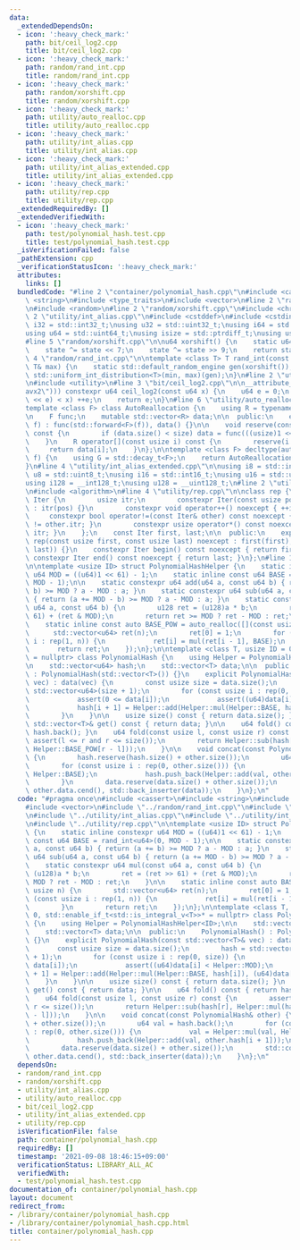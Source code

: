 ```yaml
---
data:
  _extendedDependsOn:
  - icon: ':heavy_check_mark:'
    path: bit/ceil_log2.cpp
    title: bit/ceil_log2.cpp
  - icon: ':heavy_check_mark:'
    path: random/rand_int.cpp
    title: random/rand_int.cpp
  - icon: ':heavy_check_mark:'
    path: random/xorshift.cpp
    title: random/xorshift.cpp
  - icon: ':heavy_check_mark:'
    path: utility/auto_realloc.cpp
    title: utility/auto_realloc.cpp
  - icon: ':heavy_check_mark:'
    path: utility/int_alias.cpp
    title: utility/int_alias.cpp
  - icon: ':heavy_check_mark:'
    path: utility/int_alias_extended.cpp
    title: utility/int_alias_extended.cpp
  - icon: ':heavy_check_mark:'
    path: utility/rep.cpp
    title: utility/rep.cpp
  _extendedRequiredBy: []
  _extendedVerifiedWith:
  - icon: ':heavy_check_mark:'
    path: test/polynomial_hash.test.cpp
    title: test/polynomial_hash.test.cpp
  _isVerificationFailed: false
  _pathExtension: cpp
  _verificationStatusIcon: ':heavy_check_mark:'
  attributes:
    links: []
  bundledCode: "#line 2 \"container/polynomial_hash.cpp\"\n#include <cassert>\n#include\
    \ <string>\n#include <type_traits>\n#include <vector>\n#line 2 \"random/rand_int.cpp\"\
    \n#include <random>\n#line 2 \"random/xorshift.cpp\"\n#include <chrono>\n#line\
    \ 2 \"utility/int_alias.cpp\"\n#include <cstddef>\n#include <cstdint>\n\nusing\
    \ i32 = std::int32_t;\nusing u32 = std::uint32_t;\nusing i64 = std::int64_t;\n\
    using u64 = std::uint64_t;\nusing isize = std::ptrdiff_t;\nusing usize = std::size_t;\n\
    #line 5 \"random/xorshift.cpp\"\n\nu64 xorshift() {\n    static u64 state = std::chrono::system_clock::now().time_since_epoch().count();\n\
    \    state ^= state << 7;\n    state ^= state >> 9;\n    return state;\n}\n#line\
    \ 4 \"random/rand_int.cpp\"\n\ntemplate <class T> T rand_int(const T& min, const\
    \ T& max) {\n    static std::default_random_engine gen(xorshift());\n    return\
    \ std::uniform_int_distribution<T>(min, max)(gen);\n}\n#line 2 \"utility/auto_realloc.cpp\"\
    \n#include <utility>\n#line 3 \"bit/ceil_log2.cpp\"\n\n__attribute__((target(\"\
    avx2\"))) constexpr u64 ceil_log2(const u64 x) {\n    u64 e = 0;\n    while (((u64)1\
    \ << e) < x) ++e;\n    return e;\n}\n#line 6 \"utility/auto_realloc.cpp\"\n\n\
    template <class F> class AutoReallocation {\n    using R = typename decltype(std::declval<F>()((usize)0))::value_type;\n\
    \n    F func;\n    mutable std::vector<R> data;\n\n  public:\n    explicit AutoReallocation(F&&\
    \ f) : func(std::forward<F>(f)), data() {}\n\n    void reserve(const usize size)\
    \ const {\n        if (data.size() < size) data = func(((usize)1 << ceil_log2(size)));\n\
    \    }\n    R operator[](const usize i) const {\n        reserve(i + 1);\n   \
    \     return data[i];\n    }\n};\n\ntemplate <class F> decltype(auto) auto_realloc(F&&\
    \ f) {\n    using G = std::decay_t<F>;\n    return AutoReallocation<G>(std::forward<G>(f));\n\
    }\n#line 4 \"utility/int_alias_extended.cpp\"\n\nusing i8 = std::int8_t;\nusing\
    \ u8 = std::uint8_t;\nusing i16 = std::int16_t;\nusing u16 = std::uint16_t;\n\
    using i128 = __int128_t;\nusing u128 = __uint128_t;\n#line 2 \"utility/rep.cpp\"\
    \n#include <algorithm>\n#line 4 \"utility/rep.cpp\"\n\nclass rep {\n    struct\
    \ Iter {\n        usize itr;\n        constexpr Iter(const usize pos) noexcept\
    \ : itr(pos) {}\n        constexpr void operator++() noexcept { ++itr; }\n   \
    \     constexpr bool operator!=(const Iter& other) const noexcept { return itr\
    \ != other.itr; }\n        constexpr usize operator*() const noexcept { return\
    \ itr; }\n    };\n    const Iter first, last;\n\n  public:\n    explicit constexpr\
    \ rep(const usize first, const usize last) noexcept : first(first), last(std::max(first,\
    \ last)) {}\n    constexpr Iter begin() const noexcept { return first; }\n   \
    \ constexpr Iter end() const noexcept { return last; }\n};\n#line 11 \"container/polynomial_hash.cpp\"\
    \n\ntemplate <usize ID> struct PolynomialHashHelper {\n    static inline constexpr\
    \ u64 MOD = ((u64)1 << 61) - 1;\n    static inline const u64 BASE = rand_int<u64>(0,\
    \ MOD - 1);\n\n    static constexpr u64 add(u64 a, const u64 b) { return (a +=\
    \ b) >= MOD ? a - MOD : a; }\n    static constexpr u64 sub(u64 a, const u64 b)\
    \ { return (a += MOD - b) >= MOD ? a - MOD : a; }\n    static constexpr u64 mul(const\
    \ u64 a, const u64 b) {\n        u128 ret = (u128)a * b;\n        ret = (ret >>\
    \ 61) + (ret & MOD);\n        return ret >= MOD ? ret - MOD : ret;\n    }\n\n\
    \    static inline const auto BASE_POW = auto_realloc([](const usize n) {\n  \
    \      std::vector<u64> ret(n);\n        ret[0] = 1;\n        for (const usize\
    \ i : rep(1, n)) {\n            ret[i] = mul(ret[i - 1], BASE);\n        }\n \
    \       return ret;\n    });\n};\n\ntemplate <class T, usize ID = 0, std::enable_if_t<std::is_integral_v<T>>*\
    \ = nullptr> class PolynomialHash {\n    using Helper = PolynomialHashHelper<ID>;\n\
    \n    std::vector<u64> hash;\n    std::vector<T> data;\n\n  public:\n    PolynomialHash()\
    \ : PolynomialHash(std::vector<T>()) {}\n    explicit PolynomialHash(const std::vector<T>&\
    \ vec) : data(vec) {\n        const usize size = data.size();\n        hash =\
    \ std::vector<u64>(size + 1);\n        for (const usize i : rep(0, size)) {\n\
    \            assert(0 <= data[i]);\n            assert((u64)data[i] < Helper::MOD);\n\
    \            hash[i + 1] = Helper::add(Helper::mul(Helper::BASE, hash[i]), (u64)data[i]);\n\
    \        }\n    }\n\n    usize size() const { return data.size(); }\n    const\
    \ std::vector<T>& get() const { return data; }\n\n    u64 fold() const { return\
    \ hash.back(); }\n    u64 fold(const usize l, const usize r) const {\n       \
    \ assert(l <= r and r <= size());\n        return Helper::sub(hash[r], Helper::mul(hash[l],\
    \ Helper::BASE_POW[r - l]));\n    }\n\n    void concat(const PolynomialHash& other)\
    \ {\n        hash.reserve(hash.size() + other.size());\n        u64 val = hash.back();\n\
    \        for (const usize i : rep(0, other.size())) {\n            val = Helper::mul(val,\
    \ Helper::BASE);\n            hash.push_back(Helper::add(val, other.hash[i + 1]));\n\
    \        }\n        data.reserve(data.size() + other.size());\n        std::copy(other.data.cbegin(),\
    \ other.data.cend(), std::back_inserter(data));\n    }\n};\n"
  code: "#pragma once\n#include <cassert>\n#include <string>\n#include <type_traits>\n\
    #include <vector>\n#include \"../random/rand_int.cpp\"\n#include \"../utility/auto_realloc.cpp\"\
    \n#include \"../utility/int_alias.cpp\"\n#include \"../utility/int_alias_extended.cpp\"\
    \n#include \"../utility/rep.cpp\"\n\ntemplate <usize ID> struct PolynomialHashHelper\
    \ {\n    static inline constexpr u64 MOD = ((u64)1 << 61) - 1;\n    static inline\
    \ const u64 BASE = rand_int<u64>(0, MOD - 1);\n\n    static constexpr u64 add(u64\
    \ a, const u64 b) { return (a += b) >= MOD ? a - MOD : a; }\n    static constexpr\
    \ u64 sub(u64 a, const u64 b) { return (a += MOD - b) >= MOD ? a - MOD : a; }\n\
    \    static constexpr u64 mul(const u64 a, const u64 b) {\n        u128 ret =\
    \ (u128)a * b;\n        ret = (ret >> 61) + (ret & MOD);\n        return ret >=\
    \ MOD ? ret - MOD : ret;\n    }\n\n    static inline const auto BASE_POW = auto_realloc([](const\
    \ usize n) {\n        std::vector<u64> ret(n);\n        ret[0] = 1;\n        for\
    \ (const usize i : rep(1, n)) {\n            ret[i] = mul(ret[i - 1], BASE);\n\
    \        }\n        return ret;\n    });\n};\n\ntemplate <class T, usize ID =\
    \ 0, std::enable_if_t<std::is_integral_v<T>>* = nullptr> class PolynomialHash\
    \ {\n    using Helper = PolynomialHashHelper<ID>;\n\n    std::vector<u64> hash;\n\
    \    std::vector<T> data;\n\n  public:\n    PolynomialHash() : PolynomialHash(std::vector<T>())\
    \ {}\n    explicit PolynomialHash(const std::vector<T>& vec) : data(vec) {\n \
    \       const usize size = data.size();\n        hash = std::vector<u64>(size\
    \ + 1);\n        for (const usize i : rep(0, size)) {\n            assert(0 <=\
    \ data[i]);\n            assert((u64)data[i] < Helper::MOD);\n            hash[i\
    \ + 1] = Helper::add(Helper::mul(Helper::BASE, hash[i]), (u64)data[i]);\n    \
    \    }\n    }\n\n    usize size() const { return data.size(); }\n    const std::vector<T>&\
    \ get() const { return data; }\n\n    u64 fold() const { return hash.back(); }\n\
    \    u64 fold(const usize l, const usize r) const {\n        assert(l <= r and\
    \ r <= size());\n        return Helper::sub(hash[r], Helper::mul(hash[l], Helper::BASE_POW[r\
    \ - l]));\n    }\n\n    void concat(const PolynomialHash& other) {\n        hash.reserve(hash.size()\
    \ + other.size());\n        u64 val = hash.back();\n        for (const usize i\
    \ : rep(0, other.size())) {\n            val = Helper::mul(val, Helper::BASE);\n\
    \            hash.push_back(Helper::add(val, other.hash[i + 1]));\n        }\n\
    \        data.reserve(data.size() + other.size());\n        std::copy(other.data.cbegin(),\
    \ other.data.cend(), std::back_inserter(data));\n    }\n};\n"
  dependsOn:
  - random/rand_int.cpp
  - random/xorshift.cpp
  - utility/int_alias.cpp
  - utility/auto_realloc.cpp
  - bit/ceil_log2.cpp
  - utility/int_alias_extended.cpp
  - utility/rep.cpp
  isVerificationFile: false
  path: container/polynomial_hash.cpp
  requiredBy: []
  timestamp: '2021-09-08 18:46:15+09:00'
  verificationStatus: LIBRARY_ALL_AC
  verifiedWith:
  - test/polynomial_hash.test.cpp
documentation_of: container/polynomial_hash.cpp
layout: document
redirect_from:
- /library/container/polynomial_hash.cpp
- /library/container/polynomial_hash.cpp.html
title: container/polynomial_hash.cpp
---
```

